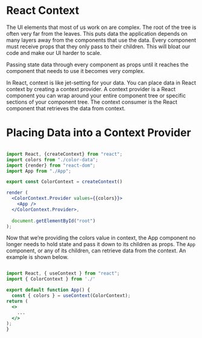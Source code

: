 # React Context

The UI elements that most of us work on are complex. The root of the tree is often very far from the leaves. This puts data the application depends on many layers away from the components that use the data. Every component must receive props that they only pass to their
children. This will bloat our code and make our UI harder to scale. 

Passing state data through every component as props until it reaches the component that needs to use it becomes very complex.

In React, context is like jet-setting for your data. You can place data in React context by creating a context provider. A context provider is a React component you can wrap around your entire component tree or
specific sections of your component tree. The context consumer is the React component that retrieves the data from context.

# Placing Data into a Context Provider

```jsx

import React, {createContext} from "react";
import colors from "./color-data";
import {render} from "react-dom";
import App from "./App";

export const ColorContext = createContext()

render (
  <ColorContext.Provider values={{colors}}>
    <App />
  </ColorContext.Provider>,
  
  document.getElementById("root")
);

```

Now that we’re providing the colors value in context, the App component no longer needs to hold state and pass it down to its children as props.
The `App` component, or any of its children, can retrieve data from the context. An example is shown below.

```jsx

import React, { useContext } from "react";
import { ColorContext } from './'

export default function App() {
  const { colors } = useContext(ColorContext);
return (
  <>
    ...  
  </>
);
}
```

